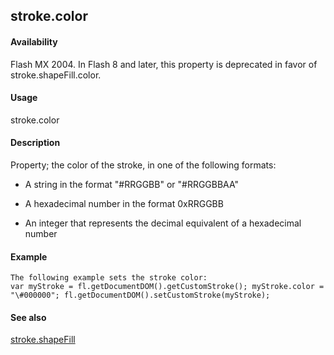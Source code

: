 ## stroke.color

#### Availability

Flash MX 2004. In Flash 8 and later, this property is deprecated in favor of stroke.shapeFill.color.

#### Usage

stroke.color

#### Description

Property; the color of the stroke, in one of the following formats:

-   A string in the format "\#RRGGBB" or "\#RRGGBBAA"

-   A hexadecimal number in the format 0xRRGGBB

-   An integer that represents the decimal equivalent of a hexadecimal number

#### Example

```
The following example sets the stroke color:
var myStroke = fl.getDocumentDOM().getCustomStroke(); myStroke.color = "\#000000"; fl.getDocumentDOM().setCustomStroke(myStroke);

```
#### See also

[stroke.shapeFill](#_bookmark895)
